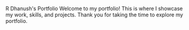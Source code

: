 R Dhanush's Portfolio
Welcome to my portfolio! This is where I showcase my work, skills, and projects. Thank you for taking the time to explore my portfolio.

